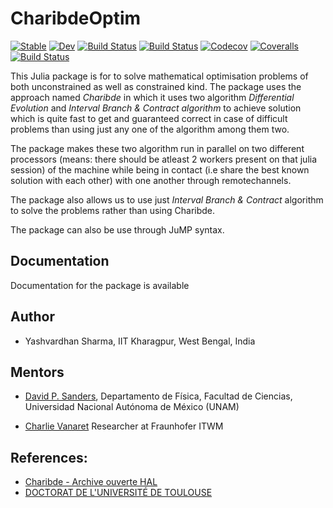 # CharibdeOptim

[![Stable](https://img.shields.io/badge/docs-stable-blue.svg)](https://yashcodes.github.io/CharibdeOptim.jl/stable)
[![Dev](https://img.shields.io/badge/docs-dev-blue.svg)](https://yashcodes.github.io/CharibdeOptim.jl/dev)
[![Build Status](https://travis-ci.com/yashcodes/CharibdeOptim.jl.svg?branch=master)](https://travis-ci.com/yashcodes/CharibdeOptim.jl)
[![Build Status](https://ci.appveyor.com/api/projects/status/github/yashcodes/CharibdeOptim.jl?svg=true)](https://ci.appveyor.com/project/yashcodes/CharibdeOptim-jl)
[![Codecov](https://codecov.io/gh/yashcodes/CharibdeOptim.jl/branch/master/graph/badge.svg)](https://codecov.io/gh/yashcodes/CharibdeOptim.jl)
[![Coveralls](https://coveralls.io/repos/github/yashcodes/CharibdeOptim.jl/badge.svg?branch=master)](https://coveralls.io/github/yashcodes/CharibdeOptim.jl?branch=master)
[![Build Status](https://api.cirrus-ci.com/github/yashcodes/CharibdeOptim.jl.svg)](https://cirrus-ci.com/github/yashcodes/CharibdeOptim.jl)

This Julia package is for to solve mathematical optimisation problems of both unconstrained as well as constrained kind. The package uses the approach named *Charibde* in which it uses two algorithm *Differential Evolution* and *Interval Branch & Contract algorithm* to achieve solution which is quite fast to get and guaranteed correct in case of difficult problems than using just any one of the algorithm among them two.

The package makes these two algorithm run in parallel on two different processors (means: there should be atleast 2 workers present on that julia session) of the machine while being in contact (i.e share the best known solution with each other) with one another through remotechannels.

The package also allows us to use just *Interval Branch & Contract* algorithm to solve the problems rather than using Charibde.

The package can also be use through JuMP syntax.

## Documentation
Documentation for the package is available

## Author

- Yashvardhan Sharma, IIT Kharagpur, West Bengal, India

## Mentors

- [David P. Sanders](http://sistemas.fciencias.unam.mx/~dsanders),
Departamento de Física, Facultad de Ciencias, Universidad Nacional Autónoma de México (UNAM)

- [Charlie Vanaret](https://cvanaret.wordpress.com/)
Researcher at Fraunhofer ITWM

## References:
- [Charibde - Archive ouverte HAL](https://hal.archives-ouvertes.fr/hal-01168096/document)
- [DOCTORAT DE L'UNIVERSITÉ DE TOULOUSE](http://ethesis.inp-toulouse.fr/archive/00002966/01/vanaret.pdf)
